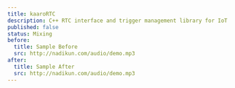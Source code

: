 ```yaml
---
title: kaaroRTC
description: C++ RTC interface and trigger management library for IoT
published: false
status: Mixing
before:
  title: Sample Before
  src: http://nadikun.com/audio/demo.mp3
after:
  title: Sample After
  src: http://nadikun.com/audio/demo.mp3
---
```

